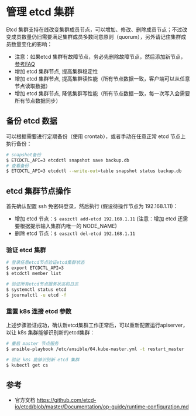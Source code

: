 # 管理 etcd 集群

Etcd 集群支持在线改变集群成员节点，可以增加、修改、删除成员节点；不过改变成员数量仍旧需要满足集群成员多数同意原则（quorum），另外请记住集群成员数量变化的影响：

- 注意：如果etcd 集群有故障节点，务必先删除故障节点，然后添加新节点，[参考FAQ](https://etcd.io/docs/v3.4.0/faq/)
- 增加 etcd 集群节点, 提高集群稳定性
- 增加 etcd 集群节点, 提高集群读性能（所有节点数据一致，客户端可以从任意节点读取数据）
- 增加 etcd 集群节点, 降低集群写性能（所有节点数据一致，每一次写入会需要所有节点数据同步）

## 备份 etcd 数据

可以根据需要进行定期备份（使用 crontab），或者手动在任意正常 etcd 节点上执行备份：

``` bash
# snapshot备份
$ ETCDCTL_API=3 etcdctl snapshot save backup.db
# 查看备份
$ ETCDCTL_API=3 etcdctl --write-out=table snapshot status backup.db
```

## etcd 集群节点操作

首先确认配置 ssh 免密码登录，然后执行 (假设待操作节点为 192.168.1.11)：

- 增加 etcd 节点：`$ easzctl add-etcd 192.168.1.11` (注意：增加 etcd 还需要根据提示输入集群内唯一的 NODE_NAME)
- 删除 etcd 节点：`$ easzctl del-etcd 192.168.1.11`

### 验证 etcd 集群

``` bash
# 登录任意etcd节点验证etcd集群状态
$ export ETCDCTL_API=3 
$ etcdctl member list

# 验证所有etcd节点服务状态和日志
$ systemctl status etcd
$ journalctl -u etcd -f
```

### 重置 k8s 连接 etcd 参数

上述步骤验证成功，确认新etcd集群工作正常后，可以重新配置运行apiserver，以让 k8s 集群能够识别新的etcd集群：

``` bash
# 重启 master 节点服务
$ ansible-playbook /etc/ansible/04.kube-master.yml -t restart_master

# 验证 k8s 能够识别新 etcd 集群
$ kubectl get cs
```

## 参考

- 官方文档 https://github.com/etcd-io/etcd/blob/master/Documentation/op-guide/runtime-configuration.md
